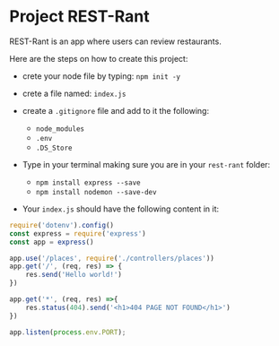 # Project REST-Rant

REST-Rant is an app where users can review restaurants.  

Here are the steps on how to create this project:
- crete your node file by typing: `npm init -y`
- crete a file named: `index.js`
- create a `.gitignore` file and add to it the following:
    - `node_modules`
    - `.env`
    - `.DS_Store`
- Type in your terminal making sure you are in your `rest-rant` folder:
    - `npm install express --save`
    - `npm install nodemon --save-dev`

 - Your `index.js` should have the following content in it:
```javascript
require('dotenv').config()
const express = require('express')
const app = express()

app.use('/places', require('./controllers/places'))
app.get('/', (req, res) => {
    res.send('Hello world!')
})

app.get('*', (req, res) =>{
    res.status(404).send('<h1>404 PAGE NOT FOUND</h1>')
})

app.listen(process.env.PORT); 

```
```





